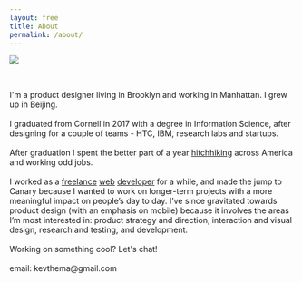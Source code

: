 ```yaml
---
layout: free
title: About
permalink: /about/
---
```



<section id="about" class="cf mb5 w-100">
    <div class="fn fl-ns w-25-ns w-50">
        <img src="{{site.baseurl}}/assets/img/cool.jpg">
    </div>
    <div class="fn fl-ns w-25-ns w-100">
    <p>&nbsp;</p>
    </div>
    <div class="fn fl-ns w-50-ns w-100"><p class="mt0-ns f3 lh-copy"> I'm a product designer living in Brooklyn and working in Manhattan. I grew up in Beijing.
<br><br>
I graduated from Cornell in 2017 with a degree in Information Science, after designing for a couple of teams - HTC, IBM, research labs and startups. 
<br><br>
    After graduation I spent the better part of a year <a class="underline black" href=" {{site.baseurl}}/vignettes/">hitchhiking</a> across America and working odd jobs.
<br><br>
    I worked as a <a class="underline black" href="https://hr.cornell.edu">freelance</a> <a class="underline black" href="https://ras.research.cornell.edu/RDHR/">web</a> <a class="underline black" href="https://research.cornell.edu/research-division/">developer</a> for a while, and made the jump to Canary because I wanted to work on longer-term projects with a more meaningful impact on people’s day to day. I’ve since gravitated towards product design (with an emphasis on mobile) because it involves the areas I’m most interested in: product strategy and direction, interaction and visual design, research and testing, and development.
<br><br>
   Working on something cool? Let's chat!
   <br><br>
   email: kevthema@gmail.com
   </p>
   </div>
    
</section>
